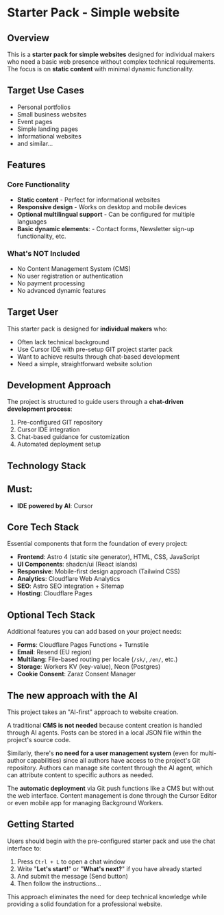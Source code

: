 # Starter Pack - Simple website

## Overview

This is a **starter pack for simple websites** designed for individual makers who need a basic web presence without complex technical requirements. The focus is on **static content** with minimal dynamic functionality.

## Target Use Cases

- Personal portfolios
- Small business websites
- Event pages
- Simple landing pages
- Informational websites
- and similar...

## Features

### Core Functionality

- **Static content** - Perfect for informational websites
- **Responsive design** - Works on desktop and mobile devices
- **Optional multilingual support** - Can be configured for multiple languages
- **Basic dynamic elements**: - Contact forms, Newsletter sign-up functionality, etc.

### What's NOT Included

- No Content Management System (CMS)
- No user registration or authentication
- No payment processing
- No advanced dynamic features

## Target User

This starter pack is designed for **individual makers** who:

- Often lack technical background
- Use Cursor IDE with pre-setup GIT project starter pack
- Want to achieve results through chat-based development
- Need a simple, straightforward website solution

## Development Approach

The project is structured to guide users through a **chat-driven development process**:

1. Pre-configured GIT repository
2. Cursor IDE integration
3. Chat-based guidance for customization
4. Automated deployment setup

## Technology Stack

## Must:

- **IDE powered by AI**: Cursor

## Core Tech Stack

Essential components that form the foundation of every project:

- **Frontend**: Astro 4 (static site generator), HTML, CSS, JavaScript
- **UI Components**: shadcn/ui (React islands)
- **Responsive**: Mobile-first design approach (Tailwind CSS)
- **Analytics**: Cloudflare Web Analytics
- **SEO**: Astro SEO integration + Sitemap
- **Hosting**: Cloudflare Pages

## Optional Tech Stack

Additional features you can add based on your project needs:

- **Forms**: Cloudflare Pages Functions + Turnstile
- **Email**: Resend (EU region)
- **Multilang**: File-based routing per locale (`/sk/`, `/en/`, etc.)
- **Storage**: Workers KV (key-value), Neon (Postgres)
- **Cookie Consent**: Zaraz Consent Manager

## The new approach with the AI

This project takes an "AI-first" approach to website creation.

A traditional **CMS is not needed** because content creation is handled through AI agents. Posts can be stored in a local JSON file within the project's source code.

Similarly, there's **no need for a user management system** (even for multi-author capabilities) since all authors have access to the project's Git repository. Authors can manage site content through the AI agent, which can attribute content to specific authors as needed.

The **automatic deployment** via Git push functions like a CMS but without the web interface. Content management is done through the Cursor Editor or even mobile app for managing Background Workers.

## Getting Started

Users should begin with the pre-configured starter pack and use the chat interface to:

1. Press `Ctrl + L` to open a chat window
2. Write "**Let's start!**" or "**What's next?**" if you have already started
3. And submit the message (Send button)
4. Then follow the instructions...

This approach eliminates the need for deep technical knowledge while providing a solid foundation for a professional website.

